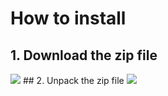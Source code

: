 # How to install
## 1. Download the zip file
<img src='http://imgh.us/Download_ZIP.png'>
## 2. Unpack the zip file
<img src='http://imgh.us/open-files.png'>
